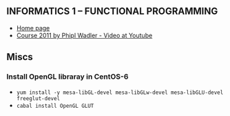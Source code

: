 ## INFORMATICS 1 – FUNCTIONAL PROGRAMMING

  - [Home page](http://www.inf.ed.ac.uk/teaching/courses/inf1/fp/)
  - [Course 2011 by Phipl Wadler - Video at Youtube](http://www.youtube.com/playlist?list=PLey3KIETJDP-6dIBWfFWjKkz4AC88qN7t)

## Miscs

### Install OpenGL libraray in CentOS-6
  - `yum install -y mesa-libGL-devel mesa-libGLw-devel mesa-libGLU-devel freeglut-devel`
  - `cabal install OpenGL GLUT`
